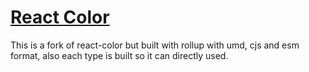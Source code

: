 # [React Color](https://github.com/ekoeryanto/react-color#readme)

This is a fork of react-color but built with rollup with umd, cjs and esm format,
also each type is built so it can directly used.
